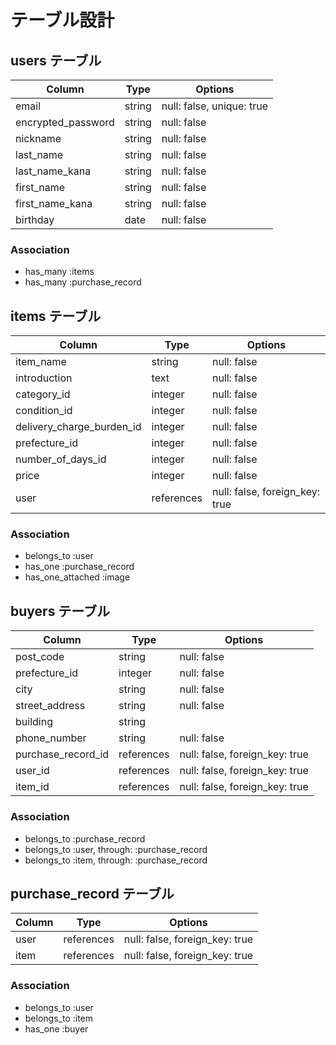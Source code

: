 # テーブル設計

## users テーブル

| Column             | Type   | Options     |
| ------------------ | ------ | ----------- |
| email              | string | null: false, unique: true |
| encrypted_password | string | null: false |
| nickname           | string | null: false |
| last_name          | string | null: false |
| last_name_kana     | string | null: false |
| first_name         | string | null: false |
| first_name_kana    | string | null: false |
| birthday           |  date  | null: false |

### Association

- has_many :items
- has_many :purchase_record


## items テーブル

| Column            | Type    | Options     |
| ----------------- | ------- | ----------- |
| item_name         | string  | null: false |
| introduction      | text    | null: false |
| category_id       | integer | null: false |
| condition_id      | integer | null: false |
| delivery_charge_burden_id | integer | null: false |
| prefecture_id     | integer | null: false |
| number_of_days_id | integer | null: false |
| price             | integer | null: false |
| user              | references | null: false, foreign_key: true |

### Association

- belongs_to :user
- has_one :purchase_record
- has_one_attached :image


## buyers テーブル

| Column          | Type     | Options     |
| --------------- | -------- | ----------- |
| post_code       | string   | null: false |
| prefecture_id   | integer  | null: false |
| city            | string   | null: false |
| street_address  | string   | null: false |
| building        | string   |
| phone_number    | string   | null: false |
| purchase_record_id | references | null: false, foreign_key: true |
| user_id            | references | null: false, foreign_key: true |
| item_id            | references | null: false, foreign_key: true |

### Association

- belongs_to :purchase_record
- belongs_to :user, through: :purchase_record
- belongs_to :item, through: :purchase_record


## purchase_record テーブル

| Column     | Type       | Options     |
| ---------- | ---------- | ----------- |
| user       | references | null: false, foreign_key: true |
| item       | references | null: false, foreign_key: true |

### Association

- belongs_to :user
- belongs_to :item
- has_one :buyer
